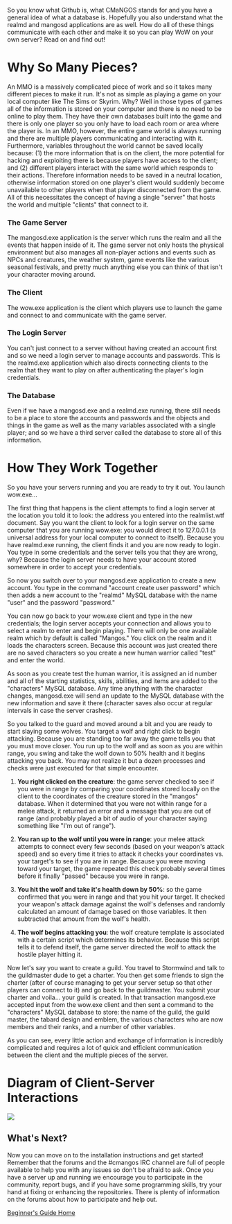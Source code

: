 So you know what Github is, what CMaNGOS stands for and you have a general idea of what a database is. Hopefully you also understand what the realmd and mangosd applications are as well. How do all of these things communicate with each other and make it so you can play WoW on your own server? Read on and find out!

# Why So Many Pieces?
An MMO is a massively complicated piece of work and so it takes many different pieces to make it run. It's not as simple as playing a game on your local computer like The Sims or Skyrim. Why? Well in those types of games all of the information is stored on your computer and there is no need to be online to play them. They have their own databases built into the game and there is only one player so you only have to load each room or area where the player is. In an MMO, however, the entire game world is always running and there are multiple players communicating and interacting with it. Furthermore, variables throughout the world cannot be saved locally because: (1) the more information that is on the client, the more potential for hacking and exploiting there is because players have access to the client; and (2) different players interact with the same world which responds to their actions. Therefore information needs to be saved in a neutral location, otherwise information stored on one player's client would suddenly become unavailable to other players when that player disconnected from the game. All of this necessitates the concept of having a single "server" that hosts the world and multiple "clients" that connect to it.

### The Game Server
The mangosd.exe application is the server which runs the realm and all the events that happen inside of it. The game server not only hosts the physical environment but also manages all non-player actions and events such as NPCs and creatures, the weather system, game events like the various seasonal festivals, and pretty much anything else you can think of that isn't your character moving around.

### The Client
The wow.exe application is the client which players use to launch the game and connect to and communicate with the game server.

### The Login Server
You can't just connect to a server without having created an account first and so we need a login server to manage accounts and passwords. This is the realmd.exe application which also directs connecting clients to the realm that they want to play on after authenticating the player's login credentials.

### The Database
Even if we have a mangosd.exe and a realmd.exe running, there still needs to be a place to store the accounts and passwords and the objects and things in the game as well as the many variables associated with a single player; and so we have a third server called the database to store all of this information.


# How They Work Together
So you have your servers running and you are ready to try it out. You launch wow.exe...

The first thing that happens is the client attempts to find a login server at the location you told it to look: the address you entered into the realmlist.wtf document. Say you want the client to look for a login server on the same computer that you are running wow.exe: you would direct it to 127.0.0.1 (a universal address for your local computer to connect to itself). Because you have realmd.exe running, the client finds it and you are now ready to login. You type in some credentials and the server tells you that they are wrong, why? Because the login server needs to have your account stored somewhere in order to accept your credentials.

So now you switch over to your mangosd.exe application to create a new account. You type in the command "account create user password" which then adds a new account to the "realmd" MySQL database with the name "user" and the password "password."

You can now go back to your wow.exe client and type in the new credentials; the login server accepts your connection and allows you to select a realm to enter and begin playing. There will only be one available realm which by default is called "Mangos." You click on the realm and it loads the characters screen. Because this account was just created there are no saved characters so you create a new human warrior called "test" and enter the world.

As soon as you create test the human warrior, it is assigned an id number and all of the starting statistics, skills, abilities, and items are added to the "characters" MySQL database. Any time anything with the character changes, mangosd.exe will send an update to the MySQL database with the new information and save it there (character saves also occur at regular intervals in case the server crashes).

So you talked to the guard and moved around a bit and you are ready to start slaying some wolves. You target a wolf and right click to begin attacking. Because you are standing too far away the game tells you that you must move closer. You run up to the wolf and as soon as you are within range, you swing and take the wolf down to 50% health and it begins attacking you back. You may not realize it but a dozen processes and checks were just executed for that simple encounter.

1. **You right clicked on the creature**: the game server checked to see if you were in range by comparing your coordinates stored locally on the client to the coordinates of the creature stored in the "mangos" database. When it determined that you were not within range for a melee attack, it returned an error and a message that you are out of range (and probably played a bit of audio of your character saying something like "I'm out of range").

2. **You ran up to the wolf until you were in range**: your melee attack attempts to connect every few seconds (based on your weapon's attack speed) and so every time it tries to attack it checks your coordinates vs. your target's to see if you are in range. Because you were moving toward your target, the game repeated this check probably several times before it finally "passed" because you were in range.

3. **You hit the wolf and take it's health down by 50%**: so the game confirmed that you were in range and that you hit your target. It checked your weapon's attack damage against the wolf's defenses and randomly calculated an amount of damage based on those variables. It then subtracted that amount from the wolf's health.

4. **The wolf begins attacking you**: the wolf creature template is associated with a certain script which determines its behavior. Because this script tells it to defend itself, the game server directed the wolf to attack the hostile player hitting it.

Now let's say you want to create a guild. You travel to Stormwind and talk to the guildmaster dude to get a charter. You then get some friends to sign the charter (after of course managing to get your server setup so that other players can connect to it) and go back to the guildmaster. You submit your charter and voila... your guild is created. In that transaction mangosd.exe accepted input from the wow.exe client and then sent a command to the "characters" MySQL database to store: the name of the guild, the guild master, the tabard design and emblem, the various characters who are now members and their ranks, and a number of other variables.

As you can see, every little action and exchange of information is incredibly complicated and requires a lot of quick and efficient communication between the client and the multiple pieces of the server.

# Diagram of Client-Server Interactions
![](http://i.imgur.com/gYCNnGS.png)

## What's Next?
Now you can move on to the installation instructions and get started! Remember that the forums and the #cmangos IRC channel are full of people available to help you with any issues so don't be afraid to ask. Once you have a server up and running we encourage you to participate in the community, report bugs, and if you have some programming skills, try your hand at fixing or enhancing the repositories. There is plenty of information on the forums about how to participate and help out.

[Beginner's Guide Home](Beginners-Guide-Home)